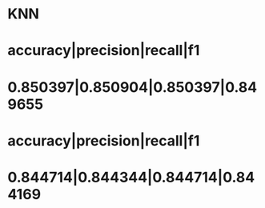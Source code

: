 # KNN
# accuracy|precision|recall|f1
# 0.850397|0.850904|0.850397|0.849655
# accuracy|precision|recall|f1
# 0.844714|0.844344|0.844714|0.844169
